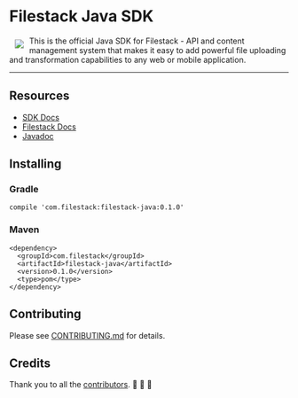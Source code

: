 <!--
[![Travis CI][travis_ci_badge]][travis_ci]
[![Coveralls][coveralls_badge]][coveralls]
[![Code Climate][code_climate_badge]][code_climate]
-->

# Filestack Java SDK
<a href="https://www.filestack.com"><img src="https://filestack.com/themes/filestack/assets/images/press-articles/color.svg" align="left" hspace="10" vspace="6"></a>

This is the official Java SDK for Filestack - API and content management system that makes it easy to add powerful file uploading and transformation capabilities to any web or mobile application.

---

## Resources

* [SDK Docs](https://www.filestack.com/docs/sdks?java)
* [Filestack Docs](https://www.filestack.com/docs)
* [Javadoc](https://filestack.github.io/filestack-java)

## Installing

### Gradle

```
compile 'com.filestack:filestack-java:0.1.0'
```

### Maven

```
<dependency>
  <groupId>com.filestack</groupId>
  <artifactId>filestack-java</artifactId>
  <version>0.1.0</version>
  <type>pom</type>
</dependency>
```

## Contributing

Please see [CONTRIBUTING.md](https://github.com/filestack/filestack-java/blob/master/CONTRIBUTING.md) for details.

## Credits

Thank you to all the [contributors](https://github.com/filestack/filestack-java/graphs/contributors). :clap: :clap: :clap:

[travis_ci]: http://travis-ci.org/filestack/filestack-java
[travis_ci_badge]: https://travis-ci.org/filestack/filestack-java.svg?branch=master
[code_climate]: https://codeclimate.com/github/filestack/filestack-java
[code_climate_badge]: https://codeclimate.com/github/filestack/filestack-java.png
[coveralls]: https://coveralls.io/github/filestack/filestack-java?branch=master
[coveralls_badge]: https://coveralls.io/repos/github/filestack/filestack-java/badge.svg?branch=master

